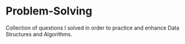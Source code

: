 # Problem-Solving
Collection of questions I solved in order to practice and enhance Data Structures and Algorithms.
